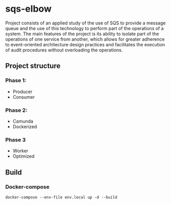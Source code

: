 # sqs-elbow
Project consists of an applied study of the use of SQS to provide a message queue and the use of this technology to perform part of the operations of a system. 
The main features of the project is its ability to isolate part of the operations of one service from another, which allows for greater adherence to event-oriented architecture design practices and facilitates the execution of audit procedures without overloading the operations.
## Project structure
### Phase 1:
- Producer
- Consumer
### Phase 2:
- Camunda
- Dockerized
### Phase 3
- Worker
- Optimized
## Build 
### Docker-compose
```shell
docker-compose --env-file env.local up -d --build
```